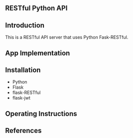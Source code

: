 ## RESTful Python API

## Introduction
This is a RESTful API server that uses Python Fask-RESTful.
## App Implementation
## Installation
- Python
- Flask
- flask-RESTful
- flask-jwt
## Operating Instructions
## References
